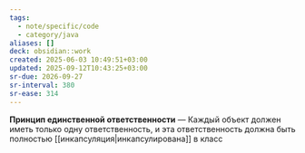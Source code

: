 ```yaml
---
tags:
  - note/specific/code
  - category/java
aliases: []
deck: obsidian::work
created: 2025-06-03 10:49:51+03:00
updated: 2025-09-12T10:43:25+03:00
sr-due: 2026-09-27
sr-interval: 380
sr-ease: 314
---
```


**Принцип единственной ответственности**
—
Каждый объект должен иметь только одну ответственность, и эта ответственность должна быть полностью [[инкапсуляция|инкапсулирована]] в класс
